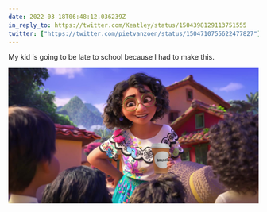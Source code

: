 ```yaml
---
date: 2022-03-18T06:48:12.036239Z
in_reply_to: https://twitter.com/Keatley/status/1504398129113751555
twitter: ["https://twitter.com/pietvanzoen/status/1504710755622477827"]
---
```

My kid is going to be late to school because I had to make this.

![](/media/lets-talk-about-bruno.jpg)

